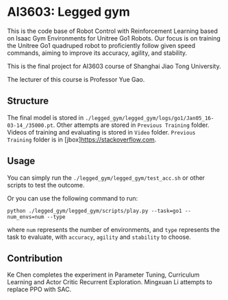 # AI3603: Legged gym

This is the code base of Robot Control with Reinforcement Learning based on Isaac Gym Environments for Unitree Go1 Robots. Our focus is on training the Unitree Go1 quadruped robot to proficiently follow given speed commands, aiming to improve its accuracy, agility, and stability.

This is the final project for AI3603 course of Shanghai Jiao Tong University.

The lecturer of this course is Professor Yue Gao.

## Structure
The final model is stored in `./legged_gym/legged_gym/logs/go1/Jan05_16-03-14_/35000.pt`. Other attempts are stored in `Previous Training` folder. Videos of training and evaluating is stored in `Video` folder. `Previous Training` folder is in [jbox]<https://stackoverflow.com>.

## Usage
You can simply run the `./legged_gym/legged_gym/test_acc.sh` or other scripts to test the outcome. 

Or you can use the following command to run:

```
python ./legged_gym/legged_gym/scripts/play.py --task=go1 --num_envs=num --type
```

where `num` represents the number of environments, and `type` represents the task to evaluate, with `accuracy`, `agility` and `stability` to choose.

## Contribution
Ke Chen completes the experiment in Parameter Tuning, Curriculum Learning and Actor Critic Recurrent Exploration. Mingxuan Li attempts to replace PPO with SAC.
